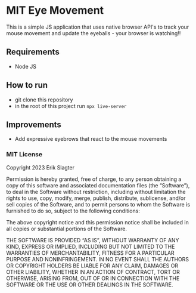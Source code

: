 # MIT Eye Movement

This is a simple JS application that uses native browser API's to track your mouse movement and update the eyeballs - your browser is watching!!

## Requirements

- Node JS

## How to run

- git clone this repository
- in the root of this project run `npx live-server`

## Improvements

- Add expressive eyebrows that react to the mouse movements

### MIT License

Copyright 2023 Erik Slagter

Permission is hereby granted, free of charge, to any person obtaining a copy of this software and associated documentation files (the “Software”), to deal in the Software without restriction, including without limitation the rights to use, copy, modify, merge, publish, distribute, sublicense, and/or sell copies of the Software, and to permit persons to whom the Software is furnished to do so, subject to the following conditions:

The above copyright notice and this permission notice shall be included in all copies or substantial portions of the Software.

THE SOFTWARE IS PROVIDED “AS IS”, WITHOUT WARRANTY OF ANY KIND, EXPRESS OR IMPLIED, INCLUDING BUT NOT LIMITED TO THE WARRANTIES OF MERCHANTABILITY, FITNESS FOR A PARTICULAR PURPOSE AND NONINFRINGEMENT. IN NO EVENT SHALL THE AUTHORS OR COPYRIGHT HOLDERS BE LIABLE FOR ANY CLAIM, DAMAGES OR OTHER LIABILITY, WHETHER IN AN ACTION OF CONTRACT, TORT OR OTHERWISE, ARISING FROM, OUT OF OR IN CONNECTION WITH THE SOFTWARE OR THE USE OR OTHER DEALINGS IN THE SOFTWARE.

